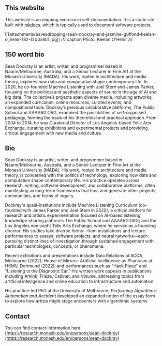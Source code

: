 ## This website
This website is an ongoing exercise in self-documentation. It is a static site built with [mkdocs](https://www.mkdocs.org/), which is typically used to document software projects. 

![[attachments/eavesdropping-sean-dockray-and-jasmine-guffond-keelan-o_hehir-182-1200x801.jpg]]
/// caption
Photo: Keelan O'Hehir
///
## 150 word bio

Sean Dockray is an artist, writer, and programmer based in Naarm/Melbourne, Australia, and a Senior Lecturer in Fine Art at the Monash University (MADA). His work, rooted in architecture and media theory, explores how data and computation shape contemporary life. In 2020, he co-founded Machine Listening with Joel Stern and James Parker, focusing on the political and aesthetic aspects of sound in the age of AI and big data. The collective’s projects span diverse media, including artworks, an expanded curriculum, online resources, curated events, and compositional tools. Dockray’s previous collaborative platforms, The Public School and AAAARG.ORG, examined the possibilities of self-organised pedagogy, forming the basis of his theoretical and practical approach. From 2004 to 2014, he was Curatorial Director of Los Angeles-based Telic Arts Exchange, curating exhibitions and experimental projects and providing critical engagement with new media and culture.
## Bio
Sean Dockray is an artist, writer, and programmer based in Naarm/Melbourne, Australia, and a Senior Lecturer in Fine Art at the Monash University (MADA). His work, rooted in architecture and media theory, is concerned with the politics of technology, exploring how data and computation shape contemporary life. His practice operates across research, writing, software development, and collaborative platforms, often manifesting as long-term frameworks that host and generate other projects, communities, and forms of inquiry.

Dockray's quasi-institutions include Machine Listening Curriculum (co-founded with James Parker and Joel Stern in 2020), a critical platform for research and artistic experimentation focused on AI-based listening; knowledge-sharing platforms The Public School and AAAARG.ORG; and the Los Angeles non-profit Telic Arts Exchange, where he served as a founding director. His studies take diverse forms—from installations and lecture performances to essays, software projects, and neural networks—each pursuing distinct lines of investigation through sustained engagement with particular technologies, concepts, or phenomena.

Recent exhibitions and presentations include Data Relations at ACCA, Melbourne (2022); House of Mirrors: Artificial Intelligence as Phantasm at HKMV, Dortmund (2022); and performances such as "Hack Piece" and "Listening to the Diagnostic Ear." His written work appears in publications including Artlink, Frieze, Cabinet, and Volume, addressing topics from artificial intelligence and online education to infrastructure and automation.

His practice-led PhD at the University of Melbourne, *Performing Algorithms: Automation and Accident* developed an expanded notion of the essay form to explore how artists might stage encounters with algorithmic systems.

## Contact

You can find contact information here: [https://research.monash.edu/en/persons/sean-dockray](https://research.monash.edu/en/persons/sean-dockray)
